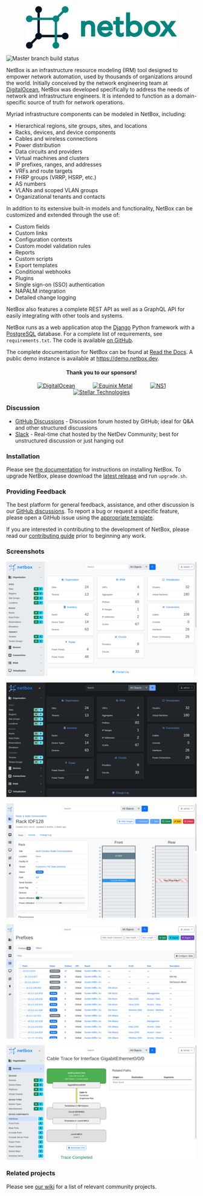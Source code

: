 <div align="center">
  <img src="https://raw.githubusercontent.com/netbox-community/netbox/develop/docs/netbox_logo.svg" width="400" alt="NetBox logo" />
</div>

![Master branch build status](https://github.com/netbox-community/netbox/workflows/CI/badge.svg?branch=master)

NetBox is an infrastructure resource modeling (IRM) tool designed to empower
network automation, used by thousands of organizations around the world.
Initially conceived by the network engineering team at
[DigitalOcean](https://www.digitalocean.com/), NetBox was developed specifically
to address the needs of network and infrastructure engineers. It is intended to
function as a domain-specific source of truth for network operations.

Myriad infrastructure components can be modeled in NetBox, including:

* Hierarchical regions, site groups, sites, and locations
* Racks, devices, and device components
* Cables and wireless connections
* Power distribution
* Data circuits and providers
* Virtual machines and clusters
* IP prefixes, ranges, and addresses
* VRFs and route targets
* FHRP groups (VRRP, HSRP, etc.)
* AS numbers
* VLANs and scoped VLAN groups
* Organizational tenants and contacts

In addition to its extensive built-in models and functionality, NetBox can be
customized and extended through the use of:

* Custom fields
* Custom links
* Configuration contexts
* Custom model validation rules
* Reports
* Custom scripts
* Export templates
* Conditional webhooks
* Plugins
* Single sign-on (SSO) authentication
* NAPALM integration
* Detailed change logging

NetBox also features a complete REST API as well as a GraphQL API for easily
integrating with other tools and systems.

NetBox runs as a web application atop the [Django](https://www.djangoproject.com/)
Python framework with a [PostgreSQL](https://www.postgresql.org/) database. For a
complete list of requirements, see `requirements.txt`. The code is available [on GitHub](https://github.com/netbox-community/netbox).

The complete documentation for NetBox can be found at [Read the Docs](https://netbox.readthedocs.io/en/stable/). A public demo instance is available at https://demo.netbox.dev.

<div align="center">
  <h4>Thank you to our sponsors!</h4>

  [![DigitalOcean](https://raw.githubusercontent.com/wiki/netbox-community/netbox/images/sponsors/digitalocean.png)](https://try.digitalocean.com/developer-cloud)
  &nbsp;&nbsp;&nbsp;&nbsp;&nbsp;&nbsp;&nbsp;&nbsp;&nbsp;&nbsp;
  [![Equinix Metal](https://raw.githubusercontent.com/wiki/netbox-community/netbox/images/sponsors/equinix.png)](https://metal.equinix.com/)
  &nbsp;&nbsp;&nbsp;&nbsp;&nbsp;&nbsp;&nbsp;&nbsp;&nbsp;&nbsp;
  [![NS1](https://raw.githubusercontent.com/wiki/netbox-community/netbox/images/sponsors/ns1.png)](https://ns1.com/)
  <br />
  [![Stellar Technologies](https://raw.githubusercontent.com/wiki/netbox-community/netbox/images/sponsors/stellar.png)](https://stellar.tech/)

</div>

### Discussion

* [GitHub Discussions](https://github.com/netbox-community/netbox/discussions) - Discussion forum hosted by GitHub; ideal for Q&A and other structured discussions
* [Slack](https://netdev.chat/) - Real-time chat hosted by the NetDev Community; best for unstructured discussion or just hanging out

### Installation

Please see [the documentation](https://netbox.readthedocs.io/en/stable/) for
instructions on installing NetBox. To upgrade NetBox, please download the
[latest release](https://github.com/netbox-community/netbox/releases) and
run `upgrade.sh`.

### Providing Feedback

The best platform for general feedback, assistance, and other discussion is our
[GitHub discussions](https://github.com/netbox-community/netbox/discussions).
To report a bug or request a specific feature, please open a GitHub issue using
the [appropriate template](https://github.com/netbox-community/netbox/issues/new/choose).

If you are interested in contributing to the development of NetBox, please read
our [contributing guide](CONTRIBUTING.md) prior to beginning any work.

### Screenshots

![Screenshot of main page (light mode)](docs/media/screenshots/home-light.png "Main page (light mode)")

![Screenshot of main page (dark mode)](docs/media/screenshots/home-dark.png "Main page (dark mode)")

![Screenshot of rack elevation](docs/media/screenshots/rack.png "Rack elevation")

![Screenshot of prefixes hierarchy](docs/media/screenshots/prefixes-list.png "Prefixes hierarchy")

![Screenshot of cable trace](docs/media/screenshots/cable-trace.png "Cable tracing")

### Related projects

Please see [our wiki](https://github.com/netbox-community/netbox/wiki/Community-Contributions)
for a list of relevant community projects.
